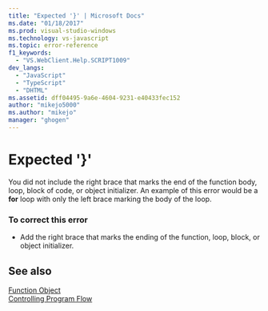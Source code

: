```yaml
---
title: "Expected '}' | Microsoft Docs"
ms.date: "01/18/2017"
ms.prod: visual-studio-windows
ms.technology: vs-javascript
ms.topic: error-reference
f1_keywords: 
  - "VS.WebClient.Help.SCRIPT1009"
dev_langs: 
  - "JavaScript"
  - "TypeScript"
  - "DHTML"
ms.assetid: dff04495-9a6e-4604-9231-e40433fec152
author: "mikejo5000"
ms.author: "mikejo"
manager: "ghogen"
---
```

# Expected '}'
You did not include the right brace that marks the end of the function body, loop, block of code, or object initializer. An example of this error would be a **for** loop with only the left brace marking the body of the loop.  
  
### To correct this error  
  
- Add the right brace that marks the ending of the function, loop, block, or object initializer.  
  
## See also  
 [Function Object](../../javascript/reference/function-object-javascript.md)   
 [Controlling Program Flow](../../javascript/controlling-program-flow-javascript.md)
